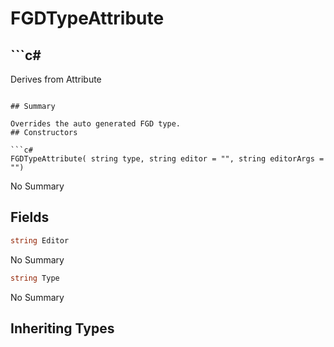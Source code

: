 # FGDTypeAttribute

## ```c#
Derives from Attribute
```

## Summary

Overrides the auto generated FGD type.
## Constructors

```c#
FGDTypeAttribute( string type, string editor = "", string editorArgs = "") 
```
No Summary
## Fields

```c#
string Editor
```
No Summary
```c#
string Type
```
No Summary
## Inheriting Types

